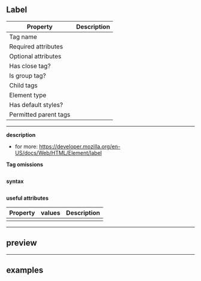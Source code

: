 ## Label

| Property              | Description |
| --------------------- | ----------- |
| Tag name              |             |
| Required attributes   |             |
| Optional attributes   |             |
| Has close tag?        |             |
| Is group tag?         |             |
| Child tags            |             |
| Element type          |             |
| Has default styles?   |             |
| Permitted parent tags |             |

---

**description**

- for more: https://developer.mozilla.org/en-US/docs/Web/HTML/Element/label

**Tag omissions**

```

```

**syntax**

```html

```

**useful attributes**

| Property | values | Description |
| -------- | ------ | ----------- |
|          |        |             |

---

## preview

---

## examples

```html

```
